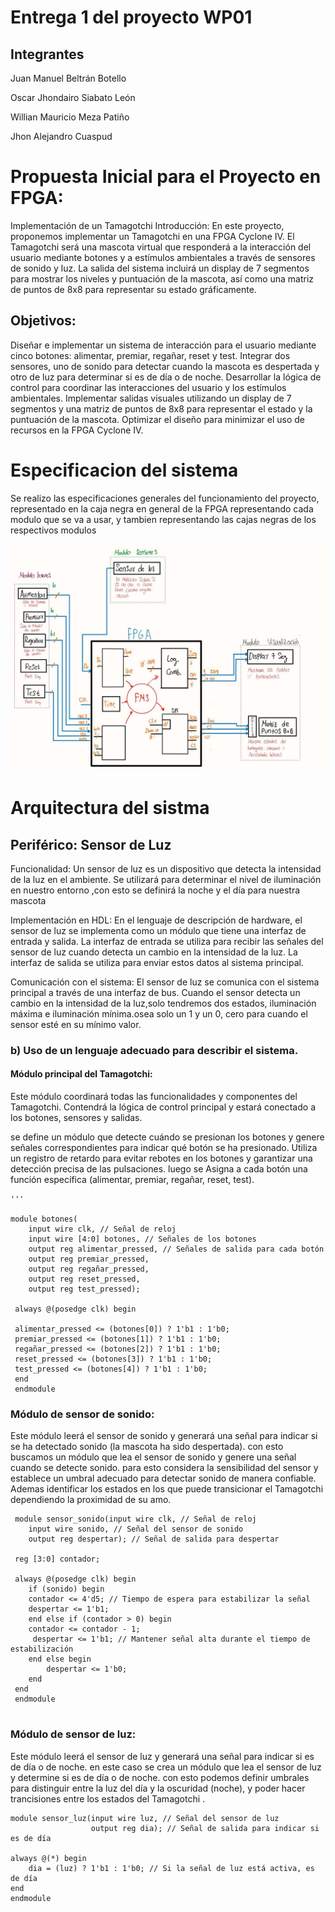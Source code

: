 # Entrega 1 del proyecto WP01

## Integrantes 

Juan Manuel Beltrán Botello

Oscar Jhondairo Siabato León

Willian Mauricio Meza Patiño

Jhon Alejandro Cuaspud


# Propuesta Inicial para el Proyecto en FPGA: 
Implementación de un Tamagotchi
Introducción: En este proyecto, proponemos  implementar un Tamagotchi en una FPGA Cyclone IV. El Tamagotchi será una mascota virtual que responderá a la interacción del usuario mediante botones y a estímulos ambientales a través de sensores de sonido y luz. La salida del sistema incluirá un display de 7 segmentos para mostrar los niveles y puntuación de la mascota, así como una matriz de puntos de 8x8 para representar su estado gráficamente.

## Objetivos:

Diseñar e implementar un sistema de interacción para el usuario mediante cinco botones: alimentar, premiar, regañar, reset y test.
Integrar dos sensores, uno de sonido para detectar cuando la mascota es despertada y otro de luz para determinar si es de día o de noche.
Desarrollar la lógica de control para coordinar las interacciones del usuario y los estímulos ambientales.
Implementar salidas visuales utilizando un display de 7 segmentos y una matriz de puntos de 8x8 para representar el estado y la puntuación de la mascota.
Optimizar el diseño para minimizar el uso de recursos en la FPGA Cyclone IV.
# Especificacion del sistema

Se realizo las especificaciones generales del funcionamiento del proyecto, representado en la caja negra en general de la FPGA representando cada modulo que se va a usar, y tambien representando las cajas negras de los respectivos modulos 

<img src= "especificacion.jpg">

# Arquitectura del sistma 

## Periférico: Sensor de Luz

Funcionalidad: Un sensor de luz es un dispositivo que detecta la intensidad de la luz en el ambiente. Se utilizará para determinar el nivel de iluminación en nuestro entorno ,con esto se definirá la noche y el día para nuestra mascota  

Implementación en HDL: En el lenguaje de descripción de hardware, el sensor de luz se implementa como un módulo que tiene una interfaz de entrada y salida. La interfaz de entrada se utiliza para recibir las señales del sensor de luz cuando detecta un cambio en la intensidad de la luz. La interfaz de salida se utiliza para enviar estos datos al sistema principal.

Comunicación con el sistema: El sensor de luz se comunica con el sistema principal a través de una interfaz de bus. Cuando el sensor detecta un cambio en la intensidad de la luz,solo tendremos dos estados, iluminación máxima e iluminación mínima.osea solo un 1 y un 0, cero para cuando el sensor esté en su mínimo valor.  

### b) Uso de un lenguaje adecuado para describir el sistema.

#### Módulo principal del Tamagotchi: 
Este módulo coordinará todas las funcionalidades y componentes del Tamagotchi. Contendrá la lógica de control principal y estará conectado a los botones, sensores y salidas.

se define un módulo que detecte cuándo se presionan los botones y genere señales correspondientes para indicar qué botón se ha presionado.
Utiliza un registro de retardo para evitar rebotes en los botones y garantizar una detección precisa de las pulsaciones.
luego se Asigna a cada botón una función específica (alimentar, premiar, regañar, reset, test).


    '''

    module botones(
        input wire clk, // Señal de reloj
        input wire [4:0] botones, // Señales de los botones
        output reg alimentar_pressed, // Señales de salida para cada botón
        output reg premiar_pressed,
        output reg regañar_pressed,
        output reg reset_pressed,
        output reg test_pressed);
     
     always @(posedge clk) begin 

     alimentar_pressed <= (botones[0]) ? 1'b1 : 1'b0;
     premiar_pressed <= (botones[1]) ? 1'b1 : 1'b0;
     regañar_pressed <= (botones[2]) ? 1'b1 : 1'b0;
     reset_pressed <= (botones[3]) ? 1'b1 : 1'b0;
     test_pressed <= (botones[4]) ? 1'b1 : 1'b0;
     end
     endmodule

### Módulo de sensor de sonido: 

Este módulo leerá el sensor de sonido y generará una señal para indicar si se ha detectado sonido (la mascota ha sido despertada).
con esto buscamos un módulo que lea el sensor de sonido y genere una señal cuando se detecte sonido.
para esto considera la sensibilidad del sensor y establece un umbral adecuado para detectar sonido de manera confiable. Ademas identificar los estados en los que puede transicionar el Tamagotchi dependiendo la proximidad de su amo.

```
 module sensor_sonido(input wire clk, // Señal de reloj
    input wire sonido, // Señal del sensor de sonido
    output reg despertar); // Señal de salida para despertar

 reg [3:0] contador;

 always @(posedge clk) begin
    if (sonido) begin
    contador <= 4'd5; // Tiempo de espera para estabilizar la señal
    despertar <= 1'b1;
    end else if (contador > 0) begin
    contador <= contador - 1;
     despertar <= 1'b1; // Mantener señal alta durante el tiempo de estabilización
    end else begin
        despertar <= 1'b0;
    end
 end
 endmodule 
 
 ```
### Módulo de sensor de luz:

Este módulo leerá el sensor de luz y generará una señal para indicar si es de día o de noche.
en este caso se crea un módulo que lea el sensor de luz y determine si es de día o de noche.
con esto podemos definir umbrales para distinguir entre la luz del día y la oscuridad (noche), y poder hacer trancisiones entre los estados del Tamagotchi .

```
module sensor_luz(input wire luz, // Señal del sensor de luz
                  output reg dia); // Señal de salida para indicar si es de día

always @(*) begin
    dia = (luz) ? 1'b1 : 1'b0; // Si la señal de luz está activa, es de día
end
endmodule
```